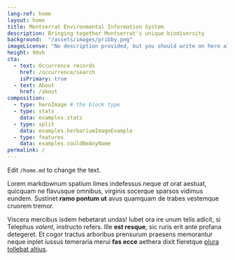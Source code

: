 ```yaml
---
lang-ref: home
layout: home
title: Montserrat Environmental Information System
description: Bringing together Montserrat's unique biodiversity 
background:  "/assets/images/pribby.png"
imageLicense: "No description provided, but you should write on here along with a license"
height: 90vh
cta:
  - text: Occurrence records
    href: /occurrence/search
    isPrimary: true
  - text: About
    href: /about
composition:
  - type: heroImage # the block type
  - type: stats
    data: examples.stats
  - type: split
    data: examples.herbariumImageExample
  - type: features
    data: examples.couldBeAnyName
permalink: /
---
```


Edit `/home.md` to change the text.

Lorem markdownum spatium limes indefessus neque *at* orat aestuat, quicquam ne
flavusque omnibus, virginis socerque sparsos vidimus eundem. Sustinet **ramo
pontum ut** avus quamquam de trabes vestemque cruorem tremor.

Viscera mercibus isdem hebetarat undas! Iubet ora ire unum telis adicit, si
Telephus *valent*, instructo refers. Ille **est resque**, sic ruris erit ante
profana detegeret. Et cogor tractus arboribus prensurum praesens memorantur
neque inplet iussus temeraria merui **fas ecce** aethera dixit fieretque [plura
tollebat altius](http://virgineusque.net/est.html).
